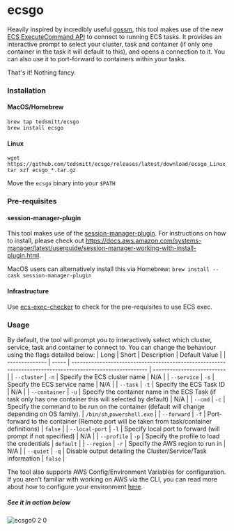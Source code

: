 # ecsgo

Heavily inspired by incredibly useful [gossm](https://github.com/gjbae1212/gossm), this tool makes use of the new [ECS ExecuteCommand API](https://aws.amazon.com/blogs/containers/new-using-amazon-ecs-exec-access-your-containers-fargate-ec2/) to connect to running ECS tasks. It provides an interactive prompt to select your cluster, task and container (if only one container in the task it will default to this), and opens a connection to it. You can also use it to port-forward to containers within your tasks.

That's it! Nothing fancy.

### Installation

#### MacOS/Homebrew

```
brew tap tedsmitt/ecsgo
brew install ecsgo
```

#### Linux

```
wget https://github.com/tedsmitt/ecsgo/releases/latest/download/ecsgo_Linux_x86_64.tar.gz
tar xzf ecsgo_*.tar.gz
```

Move the `ecsgo` binary into your `$PATH`

### Pre-requisites

#### session-manager-plugin

This tool makes use of the [session-manager-plugin](https://github.com/aws/session-manager-plugin). For instructions on how to install, please check out https://docs.aws.amazon.com/systems-manager/latest/userguide/session-manager-working-with-install-plugin.html.

MacOS users can alternatively install this via Homebrew:
`brew install --cask session-manager-plugin`

#### Infrastructure

Use [ecs-exec-checker](https://github.com/aws-containers/amazon-ecs-exec-checker) to check for the pre-requisites to use ECS exec.

### Usage

By default, the tool will prompt you to interactively select which cluster, service, task and container to connect to. You can change the behaviour using the flags detailed below:
| Long | Short | Description | Default Value |
| -------------- | ----- | --------------------------------------------------------------------------------------------------------- | -------------------------- |
| `--cluster` | `-n` | Specify the ECS cluster name | N/A |
| `--service` | `-s` | Specify the ECS service name | N/A |
| `--task` | `-t` | Specify the ECS Task ID | N/A |
| `--container` | `-u` | Specify the container name in the ECS Task (if task only has one container this will selected by default) | N/A |
| `--cmd` | `-c` | Specify the command to be run on the container (default will change depending on OS family). | `/bin/sh`,`powershell.exe` |
| `--forward` | `-f` | Port-forward to the container (Remote port will be taken from task/container definitions) | `false` |
| `--local-port` | `-l` | Specify local port to forward (will prompt if not specified) | N/A |
| `--profile` | `-p` | Specify the profile to load the credentials | `default` |
| `--region` | `-r` | Specify the AWS region to run in | N/A |
| `--quiet` | `-q` | Disable output detailing the Cluster/Service/Task information | `false` |

The tool also supports AWS Config/Environment Variables for configuration. If you aren't familiar with working on AWS via the CLI, you can read more about how to configure your environment [here](https://docs.aws.amazon.com/cli/latest/userguide/cli-configure-envvars.html).

##### See it in action below

![ecsgo0 2 0](https://user-images.githubusercontent.com/25430401/114218136-ef8f7b00-9960-11eb-9c3f-b353ae0ff7ca.gif)

